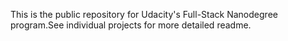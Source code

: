 This is the public repository for Udacity's Full-Stack Nanodegree program.See individual projects for more detailed readme.

